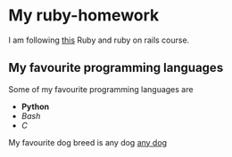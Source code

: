 # My ruby-homework

I am following [this](https://github.com/monorkin/learn.rb) Ruby and ruby on rails course.

## My favourite programming languages

Some of my favourite programming languages are
 - **Python**
 - *Bash*
 - *C*

My favourite dog breed is any dog
[any dog](http://www.legendsdogtraining.com/uploads/1/2/3/5/12354816/4532995.jpg?544)


